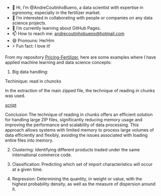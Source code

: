- 👋 Hi, I’m @AndreCoutinhoBueno, a data scientist with expertise in agronomy, especially in the fertilizer market.
- 👀 I’m interested in collaborating with people or companies on any data science projects.
- 🌱 I’m currently learning about GitHub Pages.
- 📫 How to reach me: andrecoutinhobueno@hotmail.com
- 😄 Pronouns: He/Him
- ⚡ Fun fact: I love it!

From my repository [Pricing-Fertilizer](https://andrecoutinhobueno.github.io/Pricing-Fertilizer/), here are some examples where I have applied machine learning and data science concepts:

1. Big data handling:

Techinique: read in chuncks

In the extraction of the main zipped file, the technique of reading in chunks was used.

[script](https://github.com/AndreCoutinhoBueno/Pricing-Fertilizer/blob/main/codes/extra%C3%A7%C3%A3o/Comexstat/IMP_NCM/Baixa_Extrai.ipynb)

Conclusion
The technique of reading in chunks offers an efficient solution for handling large ZIP files, significantly reducing memory usage and improving the performance and scalability of data processing. This approach allows systems with limited memory to process large volumes of data efficiently and flexibly, avoiding the issues associated with loading entire files into memory.

2. Clustering: Identifying different products traded under the same international commerce code.

3. Classification: Predicting which set of import characteristics will occur at a given time.

4. Regression: Determining the quantity, in weight or value, with the highest probability density, as well as the measure of dispersion around it.